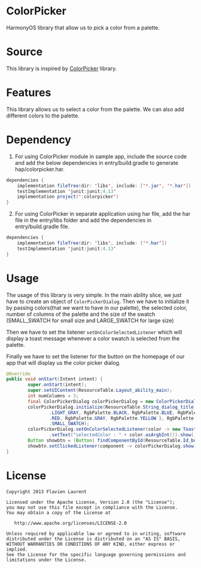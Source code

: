 # ColorPicker
HarmonyOS library that allow us to pick a color from a palette.

# Source
This library is inspired by [ColorPicker](https://github.com/flavienlaurent/colorpicker) library.

# Features
This library allows us to select a color from the palette. We can also add different colors to the palette.

# Dependency
1. For using ColorPicker module in sample app, include the source code and add the below dependencies in entry/build.gradle to generate hap/colorpicker.har.
``` java
dependencies {
    implementation fileTree(dir: 'libs', include: ['*.jar', '*.har'])
    testImplementation 'junit:junit:4.13'
    implementation project(':colorpicker')
}
```
2. For using ColorPicker in separate application using har file, add the har file in the entry/libs folder and add the dependencies in entry/build.gradle file.
``` java
dependencies {
	implementation fileTree(dir: 'libs', include: ['*.har'])
	testImplementation 'junit:junit:4.13'
}
```

# Usage
The usage of this library is very simple. In the main ability slice, we just have to create an object of `ColorPickerDialog`. Then we have to initialize it by passing colors(that we want to have in our palette), the selected color, number of columns of the palette and the size of the swatch (SMALL_SWATCH for small size and LARGE_SWATCH for large size)

Then we have to set the listener `setOnColorSelectedListener` which will display a toast message whenever a color swatch is selected from the palette.

Finally we have to set the listener for the button on the homepage of our app that will display us the color picker dialog. 

```java
@Override
public void onStart(Intent intent) {
        super.onStart(intent);
        super.setUIContent(ResourceTable.Layout_ability_main);
        int numColumns = 3;
        final ColorPickerDialog colorPickerDialog = new ColorPickerDialog(this);
        colorPickerDialog.initialize(ResourceTable.String_dialog_title, new RgbColor[] { RgbPalette.CYAN, RgbPalette
                .LIGHT_GRAY, RgbPalette.BLACK, RgbPalette.BLUE, RgbPalette.GREEN, RgbPalette.MAGENTA, RgbPalette
                .RED, RgbPalette.GRAY, RgbPalette.YELLOW }, RgbPalette.YELLOW, numColumns, ColorPickerPalette
                .SMALL_SWATCH);
        colorPickerDialog.setOnColorSelectedListener(color -> new ToastDialog(MainAbilitySlice.this)
                .setText("selectedColor : " + color.asArgbInt()).show());
        Button showbtn = (Button) findComponentById(ResourceTable.Id_button);
        showbtn.setClickedListener(component -> colorPickerDialog.show());
}
```

# License
```
Copyright 2013 Flavien Laurent

Licensed under the Apache License, Version 2.0 (the "License");
you may not use this file except in compliance with the License.
You may obtain a copy of the License at

   http://www.apache.org/licenses/LICENSE-2.0

Unless required by applicable law or agreed to in writing, software
distributed under the License is distributed on an "AS IS" BASIS,
WITHOUT WARRANTIES OR CONDITIONS OF ANY KIND, either express or implied.
See the License for the specific language governing permissions and
limitations under the License.
```